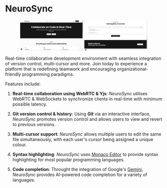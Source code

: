 # NeuroSync


<p align="center">
    <img src="/NeuroSync/public/dash1.jpg" alt="DashBoard" style="width: 40%;">
    <img src="/NeuroSync/public/dash2.jpg" alt="Dash Board" style="width: 40%;">
</p>

Real-time collaborative development environment with seamless integration of version control, multi-cursor and more.
Join today to experience a platform that is redefining teamwork and encouraging organizational-friendly programming paradigms.

Features include:

1. **Real-time collaboration using WebRTC & Yjs**: *NeuroSync* utilises WebRTC & WebSockets to synchronize clients in real-time with minimum possible latency.

2. **Git version control & history**: Using ***Git*** via an interactive interface, *NeuroSync* promotes version control and allows users to view and revert to previous versions.

3. **Multi-cursor support**: *NeuroSync* allows multiple users to edit the same file simultaneously, with each user's cursor being assigned a unique colour.

4. **Syntax highlighting**: *NeuroSync* uses [Monaco Editor](https://github.com/microsoft/monaco-editor) to provide syntax highlighting for most popular programming languages.

5. **Code completion**: Throught the integration of Google's [Gemini](https://gemini.google.com/app), *NeuroSync* provides AI-powered code completion for a variety of languages.
